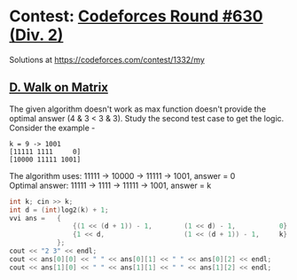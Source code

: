 # Contest: [Codeforces Round #630 (Div. 2)](https://codeforces.com/contest/1332)
Solutions at https://codeforces.com/contest/1332/my 

## [D. Walk on Matrix](https://codeforces.com/contest/1332/problem/D)
The given algorithm doesn't work as max function doesn't provide the optimal answer (4 & 3 < 3 & 3).
Study the second test case to get the logic. Consider the example - 
```
k = 9 -> 1001
[11111 1111     0]
[10000 11111 1001]
```
The algorithm uses: 11111 -> 10000 -> 11111 -> 1001, answer = 0 <br>
Optimal answer: 11111 -> 1111 -> 11111 -> 1001, answer = k
```cpp
int k; cin >> k;
int d = (int)log2(k) + 1;
vvi ans =   {   
                {(1 << (d + 1)) - 1,        (1 << d) - 1,           0}, 
                {1 << d,                    (1 << (d + 1)) - 1,     k}  
            };
cout << "2 3" << endl;
cout << ans[0][0] << " " << ans[0][1] << " " << ans[0][2] << endl;
cout << ans[1][0] << " " << ans[1][1] << " " << ans[1][2] << endl;
```
